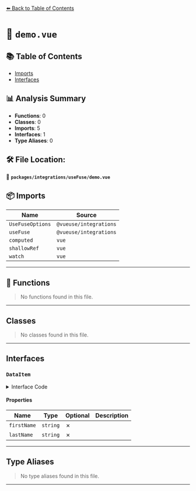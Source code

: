[⬅️ Back to Table of Contents](../../../index.md)

# 📄 `demo.vue`

## 📚 Table of Contents

- [Imports](#imports)
- [Interfaces](#interfaces)

## 📊 Analysis Summary

- **Functions**: 0
- **Classes**: 0
- **Imports**: 5
- **Interfaces**: 1
- **Type Aliases**: 0

## 🛠️ File Location:
📂 **`packages/integrations/useFuse/demo.vue`**

## 📦 Imports

| Name | Source |
|------|--------|
| `UseFuseOptions` | `@vueuse/integrations` |
| `useFuse` | `@vueuse/integrations` |
| `computed` | `vue` |
| `shallowRef` | `vue` |
| `watch` | `vue` |


---

## 🔧 Functions

> No functions found in this file.


---

## Classes

> No classes found in this file.


---

## Interfaces

### `DataItem`

<details><summary>Interface Code</summary>

```ts
interface DataItem {
  firstName: string
  lastName: string
}
```
</details>

#### Properties

| Name | Type | Optional | Description |
|------|------|----------|-------------|
| `firstName` | `string` | ✗ |  |
| `lastName` | `string` | ✗ |  |


---

## Type Aliases

> No type aliases found in this file.


---